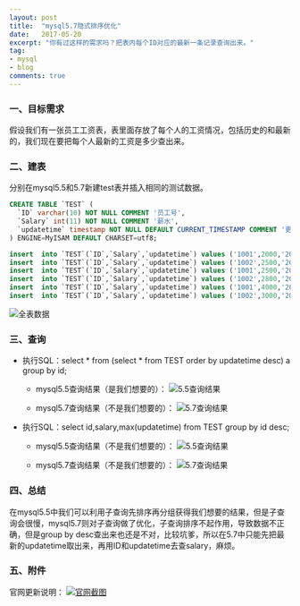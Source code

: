 ```yaml
---
layout: post
title:  "mysql5.7隐式排序优化"
date:   2017-05-20
excerpt: "你有过这样的需求吗？把表内每个ID对应的最新一条记录查询出来。"
tag:
- mysql
- blog
comments: true
---
```


### 一、目标需求

假设我们有一张员工工资表，表里面存放了每个人的工资情况，包括历史的和最新的，我们现在要把每个人最新的工资是多少查出来。

### 二、建表

分别在mysql5.5和5.7新建test表并插入相同的测试数据。

```sql
CREATE TABLE `TEST` (
  `ID` varchar(10) NOT NULL COMMENT '员工号',
  `Salary` int(11) NOT NULL COMMENT '薪水',
  `updatetime` timestamp NOT NULL DEFAULT CURRENT_TIMESTAMP COMMENT '更新时间'
) ENGINE=MyISAM DEFAULT CHARSET=utf8;

insert  into `TEST`(`ID`,`Salary`,`updatetime`) values ('1001',2000,'2017-01-20 13:59:09');
insert  into `TEST`(`ID`,`Salary`,`updatetime`) values ('1002',2500,'2017-01-20 13:59:23');
insert  into `TEST`(`ID`,`Salary`,`updatetime`) values ('1001',2500,'2017-03-01 13:59:33');
insert  into `TEST`(`ID`,`Salary`,`updatetime`) values ('1002',2800,'2017-03-01 14:00:44');
insert  into `TEST`(`ID`,`Salary`,`updatetime`) values ('1001',4000,'2017-05-25 14:00:58');
insert  into `TEST`(`ID`,`Salary`,`updatetime`) values ('1002',3000,'2017-05-25 14:01:07');
```

![全表数据](http://i68.tinypic.com/rr2pgh.jpg)

### 三、查询

- 执行SQL：select * from (select * from TEST order by updatetime desc) a group by id;

	- mysql5.5查询结果（是我们想要的）：
![5.5查询结果](http://i67.tinypic.com/dwtaxg.jpg)

	- mysql5.7查询结果（不是我们想要的）：
![5.7查询结果](http://i66.tinypic.com/htzbyp.jpg)

- 执行SQL：select id,salary,max(updatetime) from TEST group by id desc;

	- mysql5.5查询结果（不是我们想要的）：
![5.5查询结果](http://i66.tinypic.com/zvecdi.jpg)

	- mysql5.7查询结果（不是我们想要的）：
![5.7查询结果](http://i66.tinypic.com/zvecdi.jpg)

### 四、总结
在mysql5.5中我们可以利用子查询先排序再分组获得我们想要的结果，但是子查询会很慢，mysql5.7则对子查询做了优化，子查询排序不起作用，导致数据不正确，但是group by desc查出来也还是不对，比较坑爹，所以在5.7中只能先把最新的updatetime取出来，再用ID和updatetime去查salary，麻烦。

### 五、附件
官网更新说明：
[![官网截图](http://i67.tinypic.com/24686jm.png)]()
